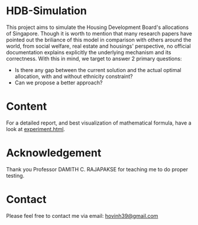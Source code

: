 # HDB-Simulation

This project aims to simulate the Housing Development Board's allocations of Singapore. Though it is worth to mention that many research papers have pointed out the briliance of this model in comparison with others around the world, from social welfare, real estate and housings' perspective, no official documentation explains explicitly the underlying mechanism and its correctness. With this in mind, we target to answer 2 primary questions:
* Is there any gap between the current solution and the actual optimal allocation, with and without ethnicity constraint?
* Can we propose a better approach?

# Content

For a detailed report, and best visualization of mathematical formula, have a look at [experiment.html](document/experiment.pdf).

# Acknowledgement

Thank you Professor DAMITH C. RAJAPAKSE for teaching me to do proper testing.

# Contact
Please feel free to contact me via email: hovinh39@gmail.com